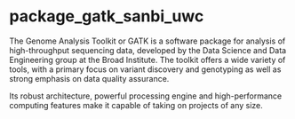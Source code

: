 # package_gatk_sanbi_uwc

The Genome Analysis Toolkit or GATK is a software package for analysis of high-throughput sequencing data,
developed by the Data Science and Data Engineering group at the Broad Institute. The toolkit offers a wide variety of tools,
with a primary focus on variant discovery and genotyping as well as strong emphasis on data quality assurance.

Its robust architecture, powerful processing engine and high-performance computing features make it capable of taking on projects of any size.